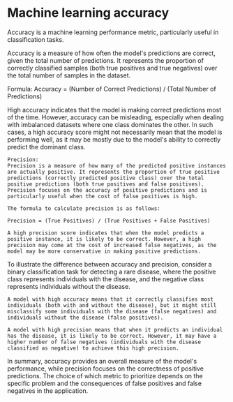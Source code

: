 # Machine learning accuracy

Accuracy is a machine learning performance metric, particularly useful in classification tasks.

Accuracy is a measure of how often the model's predictions are correct, given the total number of predictions. It represents the proportion of correctly classified samples (both true positives and true negatives) over the total number of samples in the dataset. 

Formula: Accuracy = (Number of Correct Predictions) / (Total Number of Predictions)

High accuracy indicates that the model is making correct predictions most of the time. However, accuracy can be misleading, especially when dealing with imbalanced datasets where one class dominates the other. In such cases, a high accuracy score might not necessarily mean that the model is performing well, as it may be mostly due to the model's ability to correctly predict the dominant class.

    Precision:
    Precision is a measure of how many of the predicted positive instances are actually positive. It represents the proportion of true positive predictions (correctly predicted positive class) over the total positive predictions (both true positives and false positives). Precision focuses on the accuracy of positive predictions and is particularly useful when the cost of false positives is high.

    The formula to calculate precision is as follows:

    Precision = (True Positives) / (True Positives + False Positives)

    A high precision score indicates that when the model predicts a positive instance, it is likely to be correct. However, a high precision may come at the cost of increased false negatives, as the model may be more conservative in making positive predictions.

To illustrate the difference between accuracy and precision, consider a binary classification task for detecting a rare disease, where the positive class represents individuals with the disease, and the negative class represents individuals without the disease.

    A model with high accuracy means that it correctly classifies most individuals (both with and without the disease), but it might still misclassify some individuals with the disease (false negatives) and individuals without the disease (false positives).

    A model with high precision means that when it predicts an individual has the disease, it is likely to be correct. However, it may have a higher number of false negatives (individuals with the disease classified as negative) to achieve this high precision.

In summary, accuracy provides an overall measure of the model's performance, while precision focuses on the correctness of positive predictions. The choice of which metric to prioritize depends on the specific problem and the consequences of false positives and false negatives in the application.